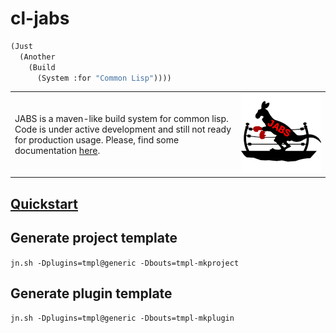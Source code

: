 # cl-jabs
```lisp
(Just
  (Another
    (Build
      (System :for "Common Lisp"))))
```
| | |
|:--|---|
| JABS is a maven-like build system for common lisp. Code is under active development and still not ready for production usage. Please, find some documentation [here](https://github.com/cl-jabs/cl-jabs/wiki). | ![](https://github.com/cl-jabs/cl-jabs/blob/master/share/images/JABS_512x512.png) |


## [Quickstart](https://github.com/cl-jabs/cl-jabs/wiki/quickstart)

## Generate project template

```jn.sh -Dplugins=tmpl@generic -Dbouts=tmpl-mkproject```

## Generate plugin template

```jn.sh -Dplugins=tmpl@generic -Dbouts=tmpl-mkplugin```
